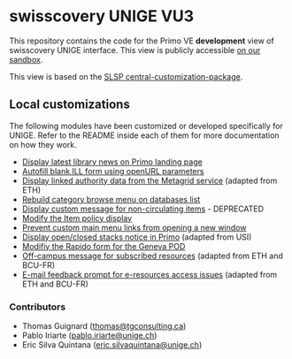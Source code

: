 # swisscovery UNIGE VU3

This repository contains the code for the Primo VE **development** view of swisscovery UNIGE interface. This view is publicly accessible
[on our sandbox](https://slsp-unige.primo.exlibrisgroup.com/discovery/search?vid=41SLSP_UGE:VU3).

This view is based on the [SLSP central-customization-package](https://github.com/Swiss-Library-Service-Platform/central-customization-package).

## Local customizations
The following modules have been customized or developed specifically for UNIGE. 
Refer to the README inside each of them for more documentation on how they work.

* [Display latest library news on Primo landing page](js/unige-bib-news)
* [Autofill blank ILL form using openURL parameters](js/prm-blank-ill-after/unige-ill-open-url)
* [Display linked authority data from the Metagrid service](js/prm-service-details-after/eth-metagrid) (adapted from ETH)
* [Rebuild category browse menu on databases list](js/prm-databases-categorize-after/unige-db-categories)
* [Display custom message for non-circulating items](https://github.com/dis-unige/swisscovery-vu3/tree/50438a3075dba5bc33bbd3e35e08abc70e22d46d/js/slsp-location-items-after/unige-non-circulating-label) - DEPRECATED
* [Modify the Item policy display](js/slsp-location-items-after/unige-loan-policy-label-fix)
* [Prevent custom main menu links from opening a new window](js/prm-top-nav-bar-links-after/unige-target-blank-fix)
* [Display open/closed stacks notice in Primo](js/prm-location-holdings-after/usi-location-open-close) (adapted from USI)
* [Modifiy the Rapido form for the Geneva POD](js/prm-service-physical-best-offer-after/unige-local-pod-disable)
* [Off-campus message for subscribed resources](js/slsp-alma-viewit-after/bcu-off-campus) (adapted from ETH and BCU-FR)
* [E-mail feedback prompt for e-resources access issues](js/slsp-alma-viewit-after/bcu-online-feedback) (adapted from ETH and BCU-FR)

### Contributors
 * Thomas Guignard (thomas@tgconsulting.ca)
 * Pablo Iriarte (pablo.iriarte@unige.ch)
 * Eric Silva Quintana (eric.silvaquintana@unige.ch)
